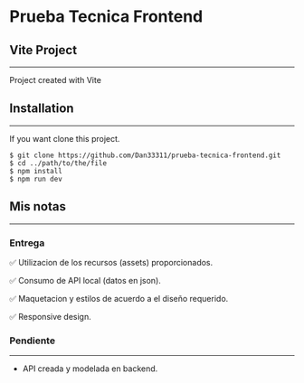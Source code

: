 # Prueba Tecnica Frontend

## Vite Project
***
Project created with Vite

## Installation
***
If you want clone this project. 
```
$ git clone https://github.com/Dan33311/prueba-tecnica-frontend.git
$ cd ../path/to/the/file
$ npm install
$ npm run dev
```

## Mis notas
***
### Entrega
✅ Utilizacion de los recursos (assets) proporcionados.

✅ Consumo de API local (datos en json).

✅ Maquetacion y estilos de acuerdo a el diseño requerido.

✅ Responsive design.


### Pendiente
***

* API creada y modelada en backend.
